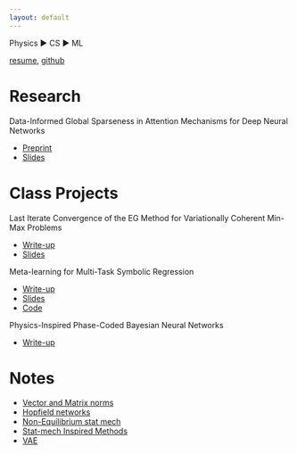 ```yaml
---
layout: default
---
```


Physics :arrow_forward: CS :arrow_forward: ML

[resume](./IleanaRuginaResume2021.pdf), [github](https://github.com/irugina)

# Research

Data-Informed Global Sparseness in Attention Mechanisms for Deep Neural Networks
* [Preprint](https://arxiv.org/pdf/2012.02030.pdf)
* [Slides](https://drive.google.com/file/d/17jPcmMGeE2duneQfq2ovvcKeQ2FY9Y0U/view?usp=sharing)

# Class Projects


Last Iterate Convergence of the EG Method for Variationally Coherent Min-Max Problems

* [Write-up](/attachments/6881_project.pdf)
* [Slides](./attachments/6_881_Presentation.pdf)


Meta-learning for Multi-Task Symbolic Regression 

* [Write-up](./attachments/6_883_Project.pdf)
* [Slides](./attachments/6_883_slides.pdf)
* [Code](https://github.com/irugina/6.883-Project-MetaEQL/)


Physics-Inspired Phase-Coded Bayesian Neural Networks

* [Write-up](./attachments/bayesian_optical_neural_networks.pdf)

# Notes

* [Vector and Matrix norms](./posts/norms.html)
* [Hopfield networks](./posts/hopfield.html)
* [Non-Equilibrium stat mech](./posts/non-eq-stat-mech.html)
* [Stat-mech Inspired Methods](./posts/stat-mech-for-ml.html)
* [VAE](./posts/vae.html)



